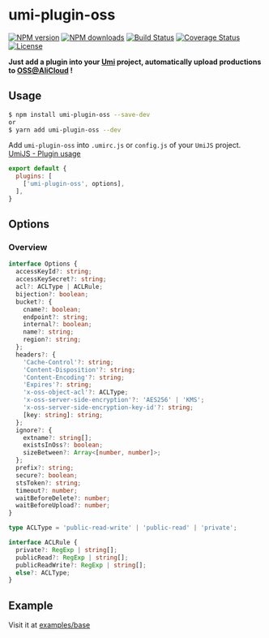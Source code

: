 # umi-plugin-oss

[![NPM version](https://img.shields.io/npm/v/umi-plugin-oss.svg?style=flat)](https://npmjs.org/package/umi-plugin-oss)
[![NPM downloads](http://img.shields.io/npm/dm/umi-plugin-oss.svg?style=flat)](https://npmjs.org/package/umi-plugin-oss)
[![Build Status](https://img.shields.io/travis/imhele/umi-plugin-oss.svg?style=flat)](https://travis-ci.org/imhele/umi-plugin-oss)
[![Coverage Status](https://coveralls.io/repos/github/imhele/umi-plugin-oss/badge.svg?branch=master)](https://coveralls.io/github/imhele/umi-plugin-oss?branch=master)
[![License](https://img.shields.io/npm/l/umi-plugin-oss.svg)](https://npmjs.org/package/umi-plugin-oss)

**Just add a plugin into your [Umi](https://github.com/umijs/umi) project, automatically upload productions to [OSS@AliCloud](https://www.alibabacloud.com/product/oss) !**

## Usage

```sh
$ npm install umi-plugin-oss --save-dev
or
$ yarn add umi-plugin-oss --dev
```
Add `umi-plugin-oss` into `.umirc.js` or `config.js` of your `UmiJS` project. [UmiJS - Plugin usage](https://umijs.org/plugin/#plugin-usage)

```js
export default {
  plugins: [
    ['umi-plugin-oss', options],
  ],
}
```

## Options
### Overview

```ts
interface Options {
  accessKeyId?: string;
  accessKeySecret?: string;
  acl?: ACLType | ACLRule;
  bijection?: boolean;
  bucket?: {
    cname?: boolean;
    endpoint?: string;
    internal?: boolean;
    name?: string;
    region?: string;
  };
  headers?: {
    'Cache-Control'?: string;
    'Content-Disposition'?: string;
    'Content-Encoding'?: string;
    'Expires'?: string;
    'x-oss-object-acl'?: ACLType;
    'x-oss-server-side-encryption'?: 'AES256' | 'KMS';
    'x-oss-server-side-encryption-key-id'?: string;
    [key: string]: string;
  };
  ignore?: {
    extname?: string[];
    existsInOss?: boolean;
    sizeBetween?: Array<[number, number]>;
  };
  prefix?: string;
  secure?: boolean;
  stsToken?: string;
  timeout?: number;
  waitBeforeDelete?: number;
  waitBeforeUpload?: number;
}

type ACLType = 'public-read-write' | 'public-read' | 'private';

interface ACLRule {
  private?: RegExp | string[];
  publicRead?: RegExp | string[];
  publicReadWrite?: RegExp | string[];
  else?: ACLType;
}
```

## Example
Visit it at [examples/base](https://github.com/imhele/umi-plugin-oss/tree/master/examples/base)

